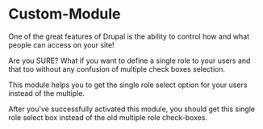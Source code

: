 Custom-Module
=============

One of the great features of Drupal is the ability to control how and what people can access on your site!

Are you SURE? What if you want to define a single role to your users and that too without any confusion of multiple check boxes selection.


This module helps you to get the single role select option for your users instead of the multiple.

After you've successfully activated this module, you should get this single role select box instead of the old multiple role check-boxes.